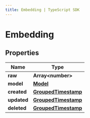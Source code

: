 ```yaml
---
title: Embedding | TypeScript SDK
---
```



# Embedding



## Properties

Name | Type
------------ | -------------
**raw** | **Array&lt;number&gt;**
**model** | [**Model**](Model)
**created** | [**GroupedTimestamp**](GroupedTimestamp)
**updated** | [**GroupedTimestamp**](GroupedTimestamp)
**deleted** | [**GroupedTimestamp**](GroupedTimestamp)


